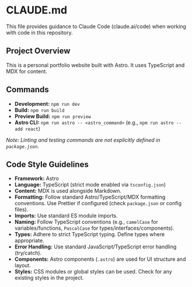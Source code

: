 # CLAUDE.md

This file provides guidance to Claude Code (claude.ai/code) when working with code in this repository.

## Project Overview

This is a personal portfolio website built with Astro. It uses TypeScript and MDX for content.

## Commands

- **Development:** `npm run dev`
- **Build:** `npm run build`
- **Preview Build:** `npm run preview`
- **Astro CLI:** `npm run astro -- <astro_command>` (e.g., `npm run astro -- add react`)

*Note: Linting and testing commands are not explicitly defined in `package.json`.*

## Code Style Guidelines

- **Framework:** Astro
- **Language:** TypeScript (strict mode enabled via `tsconfig.json`)
- **Content:** MDX is used alongside Markdown.
- **Formatting:** Follow standard Astro/TypeScript/MDX formatting conventions. Use Prettier if configured (check `package.json` or config files).
- **Imports:** Use standard ES module imports.
- **Naming:** Follow TypeScript conventions (e.g., `camelCase` for variables/functions, `PascalCase` for types/interfaces/components).
- **Types:** Adhere to strict TypeScript typing. Define types where appropriate.
- **Error Handling:** Use standard JavaScript/TypeScript error handling (try/catch).
- **Components:** Astro components (`.astro`) are used for UI structure and layout.
- **Styles:** CSS modules or global styles can be used. Check for any existing styles in the project.
